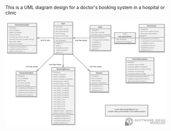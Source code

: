 This is a UML diagram design for a doctor's booking system in a hospital or clinic

![Class Diagram](https://github.com/Abdurozzaq/UML-Diagram-Hospital-Booking-System/blob/main/Classdiagram.png?raw=true)

